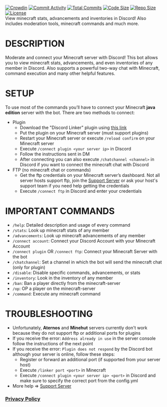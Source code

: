 [![Crowdin](https://badges.crowdin.net/minecraft-smp-bot/localized.svg)](https://crowdin.com/project/minecraft-smp-bot) [![Commit Activity](https://img.shields.io/github/commit-activity/m/Lianecx/Minecraft-SMP-Bot)](https://github.com/Lianecx/Minecraft-SMP-Bot) [![Total Commits](https://badgen.net/github/commits/Lianecx/Minecraft-SMP-Bot/main)](https://github.com/Lianecx/Minecraft-SMP-Bot) [![Code Size](https://img.shields.io/github/languages/code-size/Lianecx/Minecraft-SMP-Bot)](https://github.com/Lianecx/Minecraft-SMP-Bot) [![Repo Size](https://img.shields.io/github/repo-size/Lianecx/Minecraft-SMP-Bot)](https://github.com/Lianecx/Minecraft-SMP-Bot) [![License](https://img.shields.io/badge/license-CC%20BY--NC%204.0-red)](https://github.com/Lianecx/Minecraft-SMP-Bot/blob/main/LICENSE.md)
<br>
View minecraft stats, advancements and inventories in Discord! Also includes moderation tools, minecraft commands and much more.

# DESCRIPTION
Moderate and connect your Minecraft server with Discord! This bot allows you to view minecraft stats, advancements, and even inventories of any member in Discord. Also supports a powerful two-way chat with Minecraft, command execution and many other helpful features.

# SETUP
To use most of the commands you’ll have to connect your Minecraft **java edition** server with the bot. There are two methods to connect:
+ Plugin
	+ Download the "Discord Linker" plugin using [this link](https://www.spigotmc.org/resources/discord-linker.98749/)
	+ Put the plugin on your Minecraft server (must support plugins)
	+ Restart your Minecraft server or execute `/reload confirm` on your Minecraft server
	+ Execute `/connect plugin <your server ip>` in Discord
	+ Follow the instructions sent in DM
	+ After connecting you can also execute `/chatchannel <channel>` in Discord if you want to connect the minecraft chat with Discord
+ FTP (no minecraft chat or commands)
	+ Get the ftp credentials on your Minecraft server’s dashboard. Not all server hosts support ftp, join the [Support Server](https://discord.gg/rX36kZUGNK) or ask your host's support team if you need help getting the credentials
	+ Execute `/connect ftp` in Discord and enter your credentials

# IMPORTANT COMMANDS
+ `/help`: Detailed description and usage of every command
+ `/stats`: Look up minecraft stats of any member
+ `/advancements`: Look up minecraft advancements of any member
+ `/connect account`: Connect your Discord Account with your Minecraft Account
+ `/connect plugin` OR `/connect ftp`: Connect your Minecraft Server with the bot
+ `/chatchannel`: Set a channel in which the bot will send the minecraft chat (only for plugin)
+ `/disable`: Disable specific commands, advancements, or stats
+ `/inventory`: Look in the inventory of any member
+ `/ban`: Ban a player directly from the minecraft-server
+ `/op`: OP a player on the minecraft-server
+ `/command`: Execute any minecraft command

# TROUBLESHOOTING
+ Unfortunately, **Aternos** and **Minehut** servers currently don't work because they do not support ftp or additional ports for plugins
+ If you receive the error: `Address already in use` in the server console follow the instructions of the next point
+ If you receive the error: `Plugin does not respond` by the Discord bot although your server is online, follow these steps:
	+ Register or forward an additional port (if supported from your server host)
	+ Execute `/linker port <port>` in Minecraft
	+ Execute `/connect plugin <your server ip> <port>` in Discord and make sure to specify the correct port from the config.yml
+ More help => [Support Server](https://discord.gg/rX36kZUGNK)


### [Privacy Policy](https://github.com/Lianecx/Minecraft-SMP-Bot/blob/main/PRIVACY.md)
